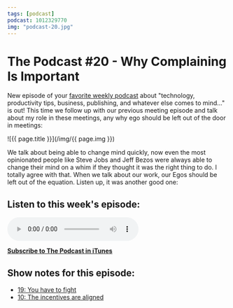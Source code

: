 ```yaml
---
tags: [podcast]
podcast: 1012329770
img: "podcast-20.jpg"
---
```


# The Podcast #20 - Why Complaining Is Important

New episode of your [favorite weekly podcast][p] about "technology, productivity tips, business, publishing, and whatever else comes to mind..." is out! This time we follow up with our previous meeting episode and talk about my role in these meetings, any why ego should be left out of the door in meetings:

<!--More-->

![{{ page.title }}](/img/{{ page.img }})

We talk about being able to change mind quickly, now even the most opinionated people like Steve Jobs and Jeff Bezos were always able to change their mind on a whim if they thought it was the right thing to do. I totally agree with that. When we talk about our work, our Egos should be left out of the equation. Listen up, it was another good one:

## Listen to this week's episode:

<audio controls>
<source src="https://files.nozbe.com/podcast/020.mp3" type="audio/mpeg">
</audio>

**[Subscribe to The Podcast in iTunes][i]**

## Show notes for this episode:

  * [19: You have to fight](/podcast-19)
  * [10: The incentives are aligned](/podcast-10)

[e]: /podcast-20
[p]: /podcast
[n]: https://nozbe.com/?a=mike
[r]: https://michael.gratis/radex
[i]: https://michael.gratis/thepodcast